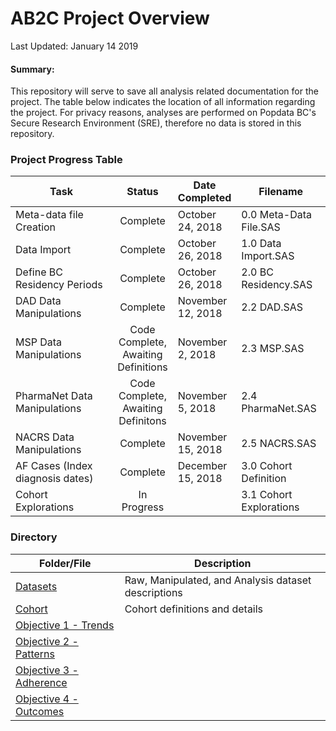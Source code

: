 AB2C Project Overview
================
Last Updated: January 14 2019

#### Summary:

This repository will serve to save all analysis related documentation for the project. The table below indicates the location of all information regarding the project. For privacy reasons, analyses are performed on Popdata BC's Secure Research Environment (SRE), therefore no data is stored in this repository.

### Project Progress Table

<table>
<colgroup>
<col width="37%" />
<col width="12%" />
<col width="20%" />
<col width="29%" />
</colgroup>
<thead>
<tr class="header">
<th>Task</th>
<th align="center">Status</th>
<th>Date Completed</th>
<th>Filename</th>
</tr>
</thead>
<tbody>
<tr class="odd">
<td>Meta-data file Creation</td>
<td align="center">Complete</td>
<td>October 24, 2018</td>
<td>0.0 Meta-Data File.SAS</td>
</tr>
<tr class="even">
<td>Data Import</td>
<td align="center">Complete</td>
<td>October 26, 2018</td>
<td>1.0 Data Import.SAS</td>
</tr>
<tr class="odd">
<td>Define BC Residency Periods</td>
<td align="center">Complete</td>
<td>October 26, 2018</td>
<td>2.0 BC Residency.SAS</td>
</tr>
<tr class="even">
<td>DAD Data Manipulations</td>
<td align="center">Complete</td>
<td>November 12, 2018</td>
<td>2.2 DAD.SAS</td>
</tr>
<tr class="odd">
<td>MSP Data Manipulations</td>
<td align="center">Code Complete, Awaiting Definitions</td>
<td>November 2, 2018</td>
<td>2.3 MSP.SAS</td>
</tr>
<tr class="even">
<td>PharmaNet Data Manipulations</td>
<td align="center">Code Complete, Awaiting Definitons</td>
<td>November 5, 2018</td>
<td>2.4 PharmaNet.SAS</td>
</tr>
<tr class="odd">
<td>NACRS Data Manipulations</td>
<td align="center">Complete</td>
<td>November 15, 2018</td>
<td>2.5 NACRS.SAS</td>
</tr>
<tr class="even">
<td>AF Cases (Index diagnosis dates)</td>
<td align="center">Complete</td>
<td>December 15, 2018</td>
<td>3.0 Cohort Definition</td>
</tr>
<tr class="odd">
<td>Cohort Explorations</td>
<td align="center">In Progress</td>
<td></td>
<td>3.1 Cohort Explorations</td>
</tr>
</tbody>
</table>

### Directory

| Folder/File                                                        | Description                                         |
|--------------------------------------------------------------------|-----------------------------------------------------|
| [Datasets](Docs/datasets.md)                                       | Raw, Manipulated, and Analysis dataset descriptions |
| [Cohort](Docs/cohort.md)                                           | Cohort definitions and details                      |
| [Objective 1 - Trends](Objective%201%20-%20Trends/readme.md)       |                                                     |
| [Objective 2 - Patterns](Objective%202%20-%20Patterns/readme.md)   |                                                     |
| [Objective 3 - Adherence](Objective%203%20-%20Adherence/readme.md) |                                                     |
| [Objective 4 - Outcomes](Objective%204%20-%20Outcomes/readme.md)   |                                                     |
